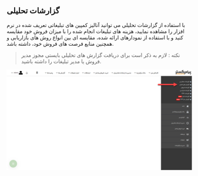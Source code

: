 ﻿## گزارشات تحلیلی

با استفاده از گزارشات تحلیلی می توانید آنالیز کمپین های تبلیغاتی تعریف شده در نرم افزار را مشاهده نمایید، هزینه های تبلیغات انجام شده را با میزان فروش خود مقایسه کنید و با استفاده از نمودارهای ارائه شده، مقایسه ای بین انواع روش های بازاریابی و همچنین منابع فرصت های فروش خود، داشته باشد.

> نکته : لازم به ذکر است برای دریافت گزارش های تحلیلی بایستی مجوز مدیر فروش یا مدیر تبلیغات را داشته باشید.



![](PreTahlili.png)
